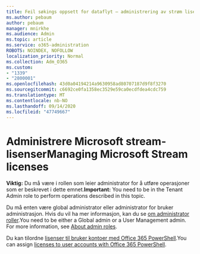 ```yaml
---
title: Feil søkings oppsett for dataflyt – administrering av strøm lisensiering
ms.author: pebaum
author: pebaum
manager: mnirkhe
ms.audience: Admin
ms.topic: article
ms.service: o365-administration
ROBOTS: NOINDEX, NOFOLLOW
localization_priority: Normal
ms.collection: Adm_O365
ms.custom:
- "1339"
- "2800001"
ms.openlocfilehash: 43d0a04194214a9630958ad80707187d9f8f3270
ms.sourcegitcommit: c6692ce0fa1358ec3529e59ca0ecdfdea4cdc759
ms.translationtype: MT
ms.contentlocale: nb-NO
ms.lasthandoff: 09/14/2020
ms.locfileid: "47749667"
---
```

# <a name="managing-microsoft-stream-licenses"></a><span data-ttu-id="0d340-102">Administrere Microsoft stream-lisenser</span><span class="sxs-lookup"><span data-stu-id="0d340-102">Managing Microsoft Stream licenses</span></span>

<span data-ttu-id="0d340-103">**Viktig:** Du må være i rollen som leier administrator for å utføre operasjoner som er beskrevet i dette emnet.</span><span class="sxs-lookup"><span data-stu-id="0d340-103">**Important:** You need to be in the Tenant Admin role to perform operations described in this topic.</span></span>

<span data-ttu-id="0d340-104">Du må enten være global administrator eller administrator for bruker administrasjon. Hvis du vil ha mer informasjon, kan du se [om administrator roller](https://docs.microsoft.com/microsoft-365/admin/add-users/about-admin-roles).</span><span class="sxs-lookup"><span data-stu-id="0d340-104">You need to be either a Global admin or a User Management admin. For more information, see [About admin roles](https://docs.microsoft.com/microsoft-365/admin/add-users/about-admin-roles).</span></span>

<span data-ttu-id="0d340-105">Du kan tilordne [lisenser til bruker kontoer med Office 365 PowerShell](https://go.microsoft.com/fwlink/p/?linkid=850410).</span><span class="sxs-lookup"><span data-stu-id="0d340-105">You can assign [licenses to user accounts with Office 365 PowerShell](https://go.microsoft.com/fwlink/p/?linkid=850410).</span></span>
